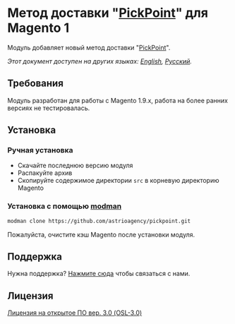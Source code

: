 # Метод доставки "[PickPoint](http://pickpoint.ru)" для Magento 1

Модуль добавляет новый метод доставки "[PickPoint](http://pickpoint.ru)".
 
*Этот документ доступен на других языках: [English](README.md), [Русский](README.ru_RU.md).*

## Требования

Модуль разработан для работы с Magento 1.9.x, работа на более ранних версиях не тестировалась.  

## Установка

### Ручная установка

* Скачайте последнюю версию модуля
* Распакуйте архив
* Скопируйте содержимое директории `src` в корневую директорию Magento

### Установка с помощью [modman](https://github.com/colinmollenhour/modman)

```bash
modman clone https://github.com/astrioagency/pickpoint.git 
```

Пожалуйста, очистите кэш Magento после установки модуля. 

## Поддержка

Нужна поддержка? [Нажмите сюда](https://astrio.ru/contacts/) чтобы связаться с нами.

## Лицензия

[Лицензия на открытое ПО вер. 3.0 (OSL-3.0)](http://opensource.org/licenses/osl-3.0.php)
